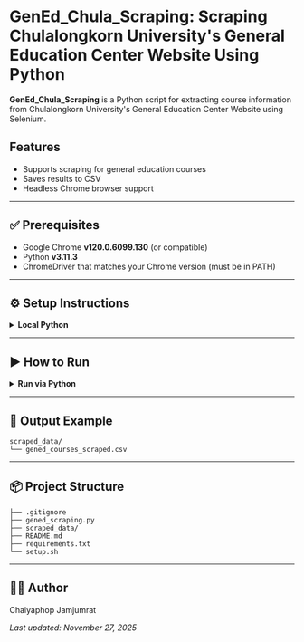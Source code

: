 # GenEd_Chula_Scraping: Scraping Chulalongkorn University's General Education Center Website Using Python

**GenEd_Chula_Scraping** is a Python script for extracting course information from Chulalongkorn University's General Education Center Website using Selenium.

## Features

* Supports scraping for general education courses
* Saves results to CSV
* Headless Chrome browser support

---

## ✅ Prerequisites

* Google Chrome **v120.0.6099.130** (or compatible)
* Python **v3.11.3**
* ChromeDriver that matches your Chrome version (must be in PATH)

---

## ⚙️ Setup Instructions

<details>
<summary><strong>Local Python</strong></summary>

Install dependencies using:

```bash
source setup.sh
```

Or manually:

```bash
pip install -r requirements.txt
```

Make sure you have:

* Python **3.11**
* Google Chrome and matching **ChromeDriver** in your PATH

</details>

---

## ▶️ How to Run

<details>
<summary><strong>Run via Python</strong></summary>

```bash
python gened_scraping.py
```

</details>

---

## 📁 Output Example

```plaintext
scraped_data/
└── gened_courses_scraped.csv
```

---

## 📦 Project Structure

```plaintext
├── .gitignore
├── gened_scraping.py
├── scraped_data/
├── README.md
├── requirements.txt
└── setup.sh
```

---

## 🧑‍💻 Author

Chaiyaphop Jamjumrat

*Last updated: November 27, 2025*